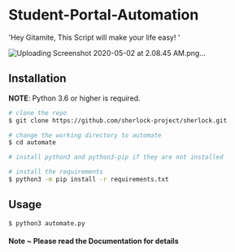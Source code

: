 # Student-Portal-Automation
'Hey Gitamite, This Script will make your life easy! '


![Uploading Screenshot 2020-05-02 at 2.08.45 AM.png…]()


## Installation

**NOTE**: Python 3.6 or higher is required.

```bash
# clone the repo
$ git clone https://github.com/sherlock-project/sherlock.git

# change the working directory to automate
$ cd automate

# install python3 and python3-pip if they are not installed

# install the requirements
$ python3 -m pip install -r requirements.txt
```

## Usage
```
$ python3 automate.py
```


#### Note ~ __Please read the Documentation for details__
